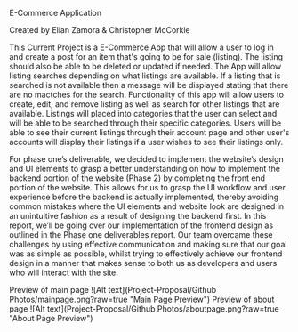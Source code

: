 E-Commerce Application

Created by Elian Zamora & Christopher McCorkle

This Current Project is a E-Commerce App that will allow a user to log in and create a post for an item that's going to be for sale (listing). The listing should also be able to be deleted or updated if needed. The App will allow listing searches depending on what listings are available. If a listing that is searched is not available then a message will be displayed stating that there are no mactches for the search. Functionality of this app will allow users to create, edit, and remove listing as well as search for other listings that are available. Listings will placed into categories that the user can select and will be able to be searched through their specific categories. Users will be able to see their current listings through their account page and other user's accounts will display their listings if a user wishes to see their listings only.

For phase one’s deliverable, we decided to implement the website’s design and UI elements to grasp a better understanding on how to implement the backend portion of the website (Phase 2) by completing the front end portion of the website. This allows for us to grasp the UI workflow and user experience before the backend is actually implemented, thereby avoiding common mistakes where the UI elements and website look are designed in an unintuitive fashion as a result of designing the backend first. In this report, we’ll be going over our implementation of the frontend design as outlined in the Phase one deliverables report. Our team overcame these challenges by using effective communication and making sure that our goal was as simple as possible, whilst trying to effectively achieve our frontend design in a manner that makes sense to both us as developers and users who will interact with the site.

Preview of main page
![Alt text](Project-Proposal/Github Photos/mainpage.png?raw=true "Main Page Preview")
Preview of about page
![Alt text](Project-Proposal/Github Photos/aboutpage.png?raw=true "About Page Preview")
